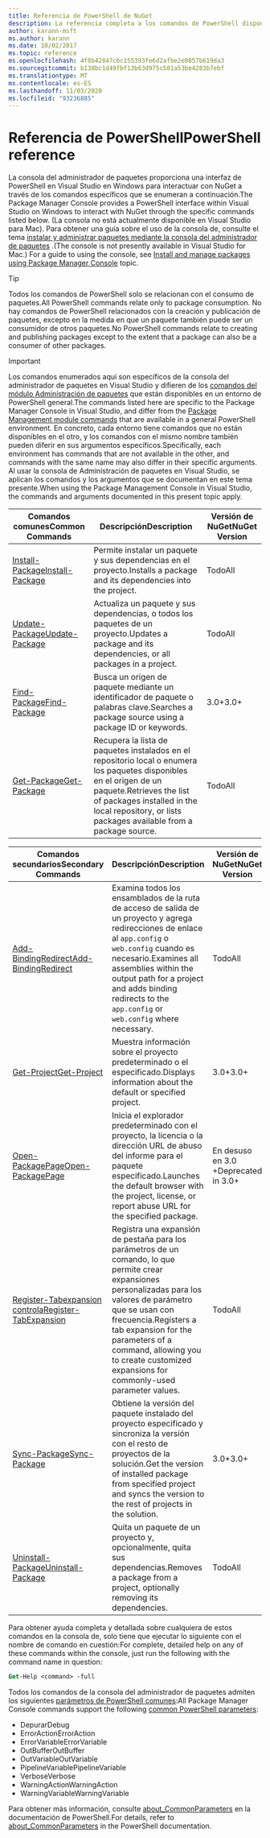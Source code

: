 ```yaml
---
title: Referencia de PowerShell de NuGet
description: La referencia completa a los comandos de PowerShell disponibles en la consola del administrador de paquetes NuGet en Visual Studio.
author: karann-msft
ms.author: karann
ms.date: 10/02/2017
ms.topic: reference
ms.openlocfilehash: 4f8b42847cbc155393fe6d2afbe2e0857b619da3
ms.sourcegitcommit: b138bc1d49fbf13b63d975c581a53be4283b7ebf
ms.translationtype: MT
ms.contentlocale: es-ES
ms.lasthandoff: 11/03/2020
ms.locfileid: "93236885"
---
```

# <a name="powershell-reference"></a><span data-ttu-id="c9dc1-103">Referencia de PowerShell</span><span class="sxs-lookup"><span data-stu-id="c9dc1-103">PowerShell reference</span></span>

<span data-ttu-id="c9dc1-104">La consola del administrador de paquetes proporciona una interfaz de PowerShell en Visual Studio en Windows para interactuar con NuGet a través de los comandos específicos que se enumeran a continuación.</span><span class="sxs-lookup"><span data-stu-id="c9dc1-104">The Package Manager Console provides a PowerShell interface within Visual Studio on Windows to interact with NuGet through the specific commands listed below.</span></span> <span data-ttu-id="c9dc1-105">(La consola no está actualmente disponible en Visual Studio para Mac). Para obtener una guía sobre el uso de la consola de, consulte el tema [instalar y administrar paquetes mediante la consola del administrador de paquetes](../consume-packages/install-use-packages-powershell.md) .</span><span class="sxs-lookup"><span data-stu-id="c9dc1-105">(The console is not presently available in Visual Studio for Mac.) For a guide to using the console, see [Install and manage packages using Package Manager Console](../consume-packages/install-use-packages-powershell.md) topic.</span></span>

> [!Tip]
> <span data-ttu-id="c9dc1-106">Todos los comandos de PowerShell solo se relacionan con el consumo de paquetes.</span><span class="sxs-lookup"><span data-stu-id="c9dc1-106">All PowerShell commands relate only to package consumption.</span></span> <span data-ttu-id="c9dc1-107">No hay comandos de PowerShell relacionados con la creación y publicación de paquetes, excepto en la medida en que un paquete también puede ser un consumidor de otros paquetes.</span><span class="sxs-lookup"><span data-stu-id="c9dc1-107">No PowerShell commands relate to creating and publishing packages except to the extent that a package can also be a consumer of other packages.</span></span>

> [!Important]
> <span data-ttu-id="c9dc1-108">Los comandos enumerados aquí son específicos de la consola del administrador de paquetes en Visual Studio y difieren de los [comandos del módulo Administración de paquetes](/powershell/module/packagemanagement/?view=powershell-6) que están disponibles en un entorno de PowerShell general.</span><span class="sxs-lookup"><span data-stu-id="c9dc1-108">The commands listed here are specific to the Package Manager Console in Visual Studio, and differ from the [Package Management module commands](/powershell/module/packagemanagement/?view=powershell-6) that are available in a general PowerShell environment.</span></span> <span data-ttu-id="c9dc1-109">En concreto, cada entorno tiene comandos que no están disponibles en el otro, y los comandos con el mismo nombre también pueden diferir en sus argumentos específicos.</span><span class="sxs-lookup"><span data-stu-id="c9dc1-109">Specifically, each environment has commands that are not available in the other, and commands with the same name may also differ in their specific arguments.</span></span> <span data-ttu-id="c9dc1-110">Al usar la consola de Administración de paquetes en Visual Studio, se aplican los comandos y los argumentos que se documentan en este tema presente.</span><span class="sxs-lookup"><span data-stu-id="c9dc1-110">When using the Package Management Console in Visual Studio, the commands and arguments documented in this present topic apply.</span></span>

| <span data-ttu-id="c9dc1-111">Comandos comunes</span><span class="sxs-lookup"><span data-stu-id="c9dc1-111">Common Commands</span></span> | <span data-ttu-id="c9dc1-112">Descripción</span><span class="sxs-lookup"><span data-stu-id="c9dc1-112">Description</span></span> | <span data-ttu-id="c9dc1-113">Versión de NuGet</span><span class="sxs-lookup"><span data-stu-id="c9dc1-113">NuGet Version</span></span> |
| --- | --- | --- |
| [<span data-ttu-id="c9dc1-114">Install-Package</span><span class="sxs-lookup"><span data-stu-id="c9dc1-114">Install-Package</span></span>](ps-reference/ps-ref-install-package.md) | <span data-ttu-id="c9dc1-115">Permite instalar un paquete y sus dependencias en el proyecto.</span><span class="sxs-lookup"><span data-stu-id="c9dc1-115">Installs a package and its dependencies into the project.</span></span> | <span data-ttu-id="c9dc1-116">Todo</span><span class="sxs-lookup"><span data-stu-id="c9dc1-116">All</span></span> |
| [<span data-ttu-id="c9dc1-117">Update-Package</span><span class="sxs-lookup"><span data-stu-id="c9dc1-117">Update-Package</span></span>](ps-reference/ps-ref-update-package.md) | <span data-ttu-id="c9dc1-118">Actualiza un paquete y sus dependencias, o todos los paquetes de un proyecto.</span><span class="sxs-lookup"><span data-stu-id="c9dc1-118">Updates a package and its dependencies, or all packages in a project.</span></span> | <span data-ttu-id="c9dc1-119">Todo</span><span class="sxs-lookup"><span data-stu-id="c9dc1-119">All</span></span> |
| [<span data-ttu-id="c9dc1-120">Find-Package</span><span class="sxs-lookup"><span data-stu-id="c9dc1-120">Find-Package</span></span>](ps-reference/ps-ref-find-package.md) | <span data-ttu-id="c9dc1-121">Busca un origen de paquete mediante un identificador de paquete o palabras clave.</span><span class="sxs-lookup"><span data-stu-id="c9dc1-121">Searches a package source using a package ID or keywords.</span></span> | <span data-ttu-id="c9dc1-122">3.0+</span><span class="sxs-lookup"><span data-stu-id="c9dc1-122">3.0+</span></span> |
| [<span data-ttu-id="c9dc1-123">Get-Package</span><span class="sxs-lookup"><span data-stu-id="c9dc1-123">Get-Package</span></span>](ps-reference/ps-ref-get-package.md) | <span data-ttu-id="c9dc1-124">Recupera la lista de paquetes instalados en el repositorio local o enumera los paquetes disponibles en el origen de un paquete.</span><span class="sxs-lookup"><span data-stu-id="c9dc1-124">Retrieves the list of packages installed in the local repository, or lists packages available from a package source.</span></span> | <span data-ttu-id="c9dc1-125">Todo</span><span class="sxs-lookup"><span data-stu-id="c9dc1-125">All</span></span> |

| <span data-ttu-id="c9dc1-126">Comandos secundarios</span><span class="sxs-lookup"><span data-stu-id="c9dc1-126">Secondary Commands</span></span> | <span data-ttu-id="c9dc1-127">Descripción</span><span class="sxs-lookup"><span data-stu-id="c9dc1-127">Description</span></span> | <span data-ttu-id="c9dc1-128">Versión de NuGet</span><span class="sxs-lookup"><span data-stu-id="c9dc1-128">NuGet Version</span></span> |
| --- | --- | --- |
| [<span data-ttu-id="c9dc1-129">Add-BindingRedirect</span><span class="sxs-lookup"><span data-stu-id="c9dc1-129">Add-BindingRedirect</span></span>](ps-reference/ps-ref-add-bindingredirect.md) | <span data-ttu-id="c9dc1-130">Examina todos los ensamblados de la ruta de acceso de salida de un proyecto y agrega redirecciones de enlace al `app.config` o `web.config` cuando es necesario.</span><span class="sxs-lookup"><span data-stu-id="c9dc1-130">Examines all assemblies within the output path for a project and adds binding redirects to the `app.config` or `web.config` where necessary.</span></span> | <span data-ttu-id="c9dc1-131">Todo</span><span class="sxs-lookup"><span data-stu-id="c9dc1-131">All</span></span> |
| [<span data-ttu-id="c9dc1-132">Get-Project</span><span class="sxs-lookup"><span data-stu-id="c9dc1-132">Get-Project</span></span>](ps-reference/ps-ref-get-project.md) | <span data-ttu-id="c9dc1-133">Muestra información sobre el proyecto predeterminado o el especificado.</span><span class="sxs-lookup"><span data-stu-id="c9dc1-133">Displays information about the default or specified project.</span></span> | <span data-ttu-id="c9dc1-134">3.0+</span><span class="sxs-lookup"><span data-stu-id="c9dc1-134">3.0+</span></span> |
| [<span data-ttu-id="c9dc1-135">Open-PackagePage</span><span class="sxs-lookup"><span data-stu-id="c9dc1-135">Open-PackagePage</span></span>](ps-reference/ps-ref-open-packagepage.md) | <span data-ttu-id="c9dc1-136">Inicia el explorador predeterminado con el proyecto, la licencia o la dirección URL de abuso del informe para el paquete especificado.</span><span class="sxs-lookup"><span data-stu-id="c9dc1-136">Launches the default browser with the project, license, or report abuse URL for the specified package.</span></span> | <span data-ttu-id="c9dc1-137">En desuso en 3.0 +</span><span class="sxs-lookup"><span data-stu-id="c9dc1-137">Deprecated in 3.0+</span></span> |
| [<span data-ttu-id="c9dc1-138">Register-Tabexpansion controla</span><span class="sxs-lookup"><span data-stu-id="c9dc1-138">Register-TabExpansion</span></span>](ps-reference/ps-ref-register-tabexpansion.md) | <span data-ttu-id="c9dc1-139">Registra una expansión de pestaña para los parámetros de un comando, lo que permite crear expansiones personalizadas para los valores de parámetro que se usan con frecuencia.</span><span class="sxs-lookup"><span data-stu-id="c9dc1-139">Registers a tab expansion for the parameters of a command, allowing you to create customized expansions for commonly-used parameter values.</span></span> | <span data-ttu-id="c9dc1-140">Todo</span><span class="sxs-lookup"><span data-stu-id="c9dc1-140">All</span></span> |
| [<span data-ttu-id="c9dc1-141">Sync-Package</span><span class="sxs-lookup"><span data-stu-id="c9dc1-141">Sync-Package</span></span>](ps-reference/ps-ref-sync-package.md) | <span data-ttu-id="c9dc1-142">Obtiene la versión del paquete instalado del proyecto especificado y sincroniza la versión con el resto de proyectos de la solución.</span><span class="sxs-lookup"><span data-stu-id="c9dc1-142">Get the version of installed package from specified project and syncs the version to the rest of projects in the solution.</span></span> | <span data-ttu-id="c9dc1-143">3.0+</span><span class="sxs-lookup"><span data-stu-id="c9dc1-143">3.0+</span></span> |
| [<span data-ttu-id="c9dc1-144">Uninstall-Package</span><span class="sxs-lookup"><span data-stu-id="c9dc1-144">Uninstall-Package</span></span>](ps-reference/ps-ref-uninstall-package.md) | <span data-ttu-id="c9dc1-145">Quita un paquete de un proyecto y, opcionalmente, quita sus dependencias.</span><span class="sxs-lookup"><span data-stu-id="c9dc1-145">Removes a package from a project, optionally removing its dependencies.</span></span> | <span data-ttu-id="c9dc1-146">Todo</span><span class="sxs-lookup"><span data-stu-id="c9dc1-146">All</span></span> |

<span data-ttu-id="c9dc1-147">Para obtener ayuda completa y detallada sobre cualquiera de estos comandos en la consola de, solo tiene que ejecutar lo siguiente con el nombre de comando en cuestión:</span><span class="sxs-lookup"><span data-stu-id="c9dc1-147">For complete, detailed help on any of these commands within the console, just run the following with the command name in question:</span></span>

```ps
Get-Help <command> -full
```

<span data-ttu-id="c9dc1-148">Todos los comandos de la consola del administrador de paquetes admiten los siguientes [parámetros de PowerShell comunes](/powershell/module/microsoft.powershell.core/about/about_commonparameters):</span><span class="sxs-lookup"><span data-stu-id="c9dc1-148">All Package Manager Console commands support the following [common PowerShell parameters](/powershell/module/microsoft.powershell.core/about/about_commonparameters):</span></span>

- <span data-ttu-id="c9dc1-149">Depurar</span><span class="sxs-lookup"><span data-stu-id="c9dc1-149">Debug</span></span>
- <span data-ttu-id="c9dc1-150">ErrorAction</span><span class="sxs-lookup"><span data-stu-id="c9dc1-150">ErrorAction</span></span>
- <span data-ttu-id="c9dc1-151">ErrorVariable</span><span class="sxs-lookup"><span data-stu-id="c9dc1-151">ErrorVariable</span></span>
- <span data-ttu-id="c9dc1-152">OutBuffer</span><span class="sxs-lookup"><span data-stu-id="c9dc1-152">OutBuffer</span></span>
- <span data-ttu-id="c9dc1-153">OutVariable</span><span class="sxs-lookup"><span data-stu-id="c9dc1-153">OutVariable</span></span>
- <span data-ttu-id="c9dc1-154">PipelineVariable</span><span class="sxs-lookup"><span data-stu-id="c9dc1-154">PipelineVariable</span></span>
- <span data-ttu-id="c9dc1-155">Verbose</span><span class="sxs-lookup"><span data-stu-id="c9dc1-155">Verbose</span></span>
- <span data-ttu-id="c9dc1-156">WarningAction</span><span class="sxs-lookup"><span data-stu-id="c9dc1-156">WarningAction</span></span>
- <span data-ttu-id="c9dc1-157">WarningVariable</span><span class="sxs-lookup"><span data-stu-id="c9dc1-157">WarningVariable</span></span>

<span data-ttu-id="c9dc1-158">Para obtener más información, consulte [about_CommonParameters](/powershell/module/microsoft.powershell.core/about/about_commonparameters) en la documentación de PowerShell.</span><span class="sxs-lookup"><span data-stu-id="c9dc1-158">For details, refer to [about_CommonParameters](/powershell/module/microsoft.powershell.core/about/about_commonparameters) in the PowerShell documentation.</span></span>